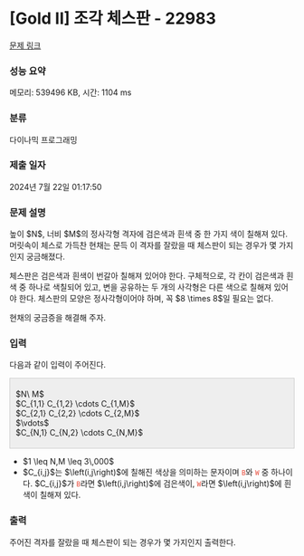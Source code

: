 # [Gold II] 조각 체스판 - 22983 

[문제 링크](https://www.acmicpc.net/problem/22983) 

### 성능 요약

메모리: 539496 KB, 시간: 1104 ms

### 분류

다이나믹 프로그래밍

### 제출 일자

2024년 7월 22일 01:17:50

### 문제 설명

<p>높이 $N$, 너비 $M$의 정사각형 격자에 검은색과 흰색 중 한 가지 색이 칠해져 있다. 머릿속이 체스로 가득찬 현채는 문득 이 격자를 잘랐을 때 체스판이 되는 경우가 몇 가지인지 궁금해졌다.</p>

<p>체스판은 검은색과 흰색이 번갈아 칠해져 있어야 한다. 구체적으로, 각 칸이 검은색과 흰색 중 하나로 색칠되어 있고, 변을 공유하는 두 개의 사각형은 다른 색으로 칠해져 있어야 한다. 체스판의 모양은 정사각형이어야 하며, 꼭 $8 \times 8$일 필요는 없다.</p>

<p>현채의 궁금증을 해결해 주자.</p>

### 입력 

 <p>다음과 같이 입력이 주어진다.</p>

<div style="background: rgb(238, 238, 238); border: 1px solid rgb(204, 204, 204); padding: 5px 10px;">
<p>$N\ M$<br>
$C_{1,1} C_{1,2} \cdots C_{1,M}$<br>
$C_{2,1} C_{2,2} \cdots C_{2,M}$<br>
$\vdots$<br>
$C_{N,1} C_{N,2} \cdots C_{N,M}$</p>
</div>

<ul>
	<li>$1 \leq N,M \leq 3\,000$</li>
	<li>$C_{i,j}$는 $\left(i,j\right)$에 칠해진 색상을 의미하는 문자이며 <span style="color:#e74c3c;"><code>B</code></span>와 <span style="color:#e74c3c;"><code>W</code></span> 중 하나이다. $C_{i,j}$가 <span style="color:#e74c3c;"><code>B</code></span>라면 $\left(i,j\right)$에 검은색이, <span style="color:#e74c3c;"><code>W</code></span>라면 $\left(i,j\right)$에 흰색이 칠해져 있다.</li>
</ul>

### 출력 

 <p>주어진 격자를 잘랐을 때 체스판이 되는 경우가 몇 가지인지 출력한다.</p>

